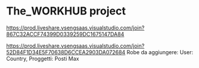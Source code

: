 # The_WORKHUB project
https://prod.liveshare.vsengsaas.visualstudio.com/join?867C32ACCF74399D0339259DC1675147DA84

https://prod.liveshare.vsengsaas.visualstudio.com/join?52D84F1D34E5F70638D6CCEA2903DA072684
Robe da aggiungere: User: Country, Proggetti: Posti Max
